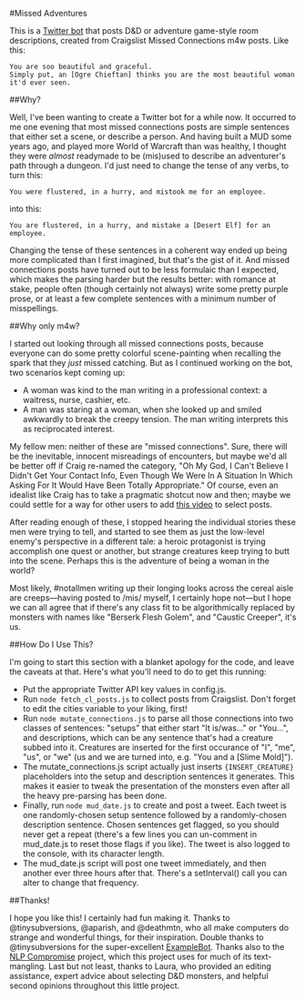 #Missed Adventures

This is a [Twitter bot](https://twitter.com/MssdAdvntrs) that posts D&D or adventure game-style room descriptions, created from Craigslist Missed Connections m4w posts. Like this:

```
You are soo beautiful and graceful.
Simply put, an [Ogre Chieftan] thinks you are the most beautiful woman it'd ever seen.
```

##Why?

Well, I've been wanting to create a Twitter bot for a while now. It occurred to me one evening that most missed connections posts are simple sentences that either set a scene, or describe a person. And having built a MUD some years ago, and played more World of Warcraft than was healthy, I thought they were *almost* readymade to be (mis)used to describe an adventurer's path through a dungeon. I'd just need to change the tense of any verbs, to turn this:

```
You were flustered, in a hurry, and mistook me for an employee.
```

into this:

```
You are flustered, in a hurry, and mistake a [Desert Elf] for an employee.
```

Changing the tense of these sentences in a coherent way ended up being more complicated than I first imagined, but that's the gist of it. And missed connections posts have turned out to be less formulaic than I expected, which makes the parsing harder but the results better: with romance at stake, people often (though certainly not always) write some pretty purple prose, or at least a few complete sentences with a minimum number of misspellings.

##Why only m4w?

I started out looking through all missed connections posts, because everyone can do some pretty colorful scene-painting when recalling the spark that they *just* missed catching. But as I continued working on the bot, two scenarios kept coming up:

* A woman was kind to the man writing in a professional context: a waitress, nurse, cashier, etc.
* A man was staring at a woman, when she looked up and smiled awkwardly to break the creepy tension. The man writing interprets this as reciprocated interest.

My fellow men: neither of these are "missed connections". Sure, there will be the inevitable, innocent misreadings of encounters, but maybe we'd all be better off if Craig re-named the category, "Oh My God, I Can't Believe I Didn't Get Your Contact Info, Even Though We Were In A Situation In Which Asking For It Would Have Been Totally Appropriate." Of course, even an idealist like Craig has to take a pragmatic shotcut now and then; maybe we could settle for a way for other users to add [this video](https://www.youtube.com/watch?v=dXlCjmLzNp0) to select posts.

After reading enough of these, I stopped hearing the individual stories these men were trying to tell, and started to see them as just the low-level enemy's perspective in a different tale: a heroic protagonist is trying accomplish one quest or another, but strange creatures keep trying to butt into the scene. Perhaps this is the adventure of being a woman in the world?

Most likely, #notallmen writing up their longing looks across the cereal aisle are creeps—having posted to /mis/ myself, I certainly hope not—but I hope we can all agree that if there's any class fit to be algorithmically replaced by monsters with names like "Berserk Flesh Golem", and "Caustic Creeper", it's us.

##How Do I Use This?

I'm going to start this section with a blanket apology for the code, and leave the caveats at that. Here's what you'll need to do to get this running:

* Put the appropriate Twitter API key values in config.js.
* Run `node fetch_cl_posts.js` to collect posts from Craigslist. Don't forget to edit the cities variable to your liking, first!
* Run `node mutate_connections.js` to parse all those connections into two classes of sentences: "setups" that either start "It is/was..." or "You...", and descriptions, which can be any sentence that's had a creature subbed into it. Creatures are inserted for the first occurance of "I", "me", "us", or "we" (us and we are turned into, e.g. "You and a [Slime Mold]").
* The mutate_connections.js script actually just inserts `{INSERT_CREATURE}` placeholders into the setup and description sentences it generates. This makes it easier to tweak the presentation of the monsters even after all the heavy pre-parsing has been done.
* Finally, run `node mud_date.js` to create and post a tweet. Each tweet is one randomly-chosen setup sentence followed by a randomly-chosen description sentence. Chosen sentences get flagged, so you should never get a repeat (there's a few lines you can un-comment in mud_date.js to reset those flags if you like). The tweet is also logged to the console, with its character length.
* The mud_date.js script will post one tweet immediately, and then another ever three hours after that. There's a setInterval() call you can alter to change that frequency.

##Thanks!

I hope you like this! I certainly had fun making it. Thanks to @tinysubversions, @aparish, and @deathmtn, who all make computers do strange and wonderful things, for their inspiration. Double thanks to @tinysubversions for the super-excellent [ExampleBot](https://github.com/dariusk/examplebot/). Thanks also to the [NLP Compromise](https://github.com/spencermountain/nlp_compromise) project, which this project uses for much of its text-mangling. Last but not least, thanks to Laura, who provided an editing assistance, expert advice about selecting D&D monsters, and helpful second opinions throughout this little project.